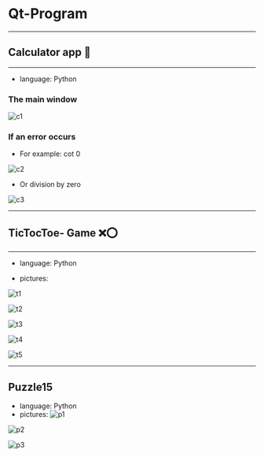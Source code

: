 # Qt-Program

---------------------



## Calculator app 🧮
______

- language: Python


### The main window
![c1](Qt-Calculator\c1.png)

### If an error occurs

- For example: cot 0

![c2](Qt-Calculator\c2.png)

- Or division by zero

![c3](Qt-Calculator\c3.png)

------------

## TicTocToe- Game ❌⭕
------
- language: Python

- pictures:

![t1](Qt-TicTocToe\t1.png)

![t2](Qt-TicTocToe\t2.png)

![t3](Qt-TicTocToe\t3.png)

![t4](Qt-TicTocToe\t4.png)

![t5](Qt-TicTocToe\t5.png)

----------

## Puzzle15

- language: Python
- pictures:
![p1](Qt-Puzzle15\a.png)

![p2](Qt-Puzzle15\b.png)

![p3](Qt-Puzzle15\c.png)






